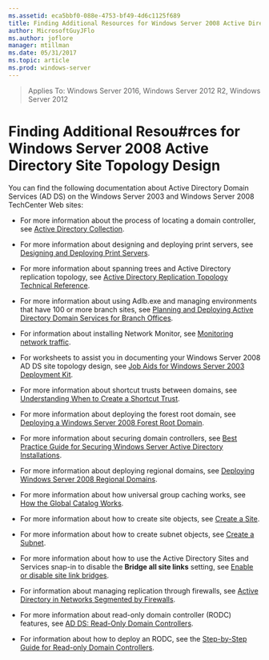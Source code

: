 ```yaml
---
ms.assetid: eca5bbf0-088e-4753-bf49-4d6c1125f689
title: Finding Additional Resources for Windows Server 2008 Active Directory Site Topology Design
author: MicrosoftGuyJFlo
ms.author: joflore
manager: mtillman
ms.date: 05/31/2017
ms.topic: article
ms.prod: windows-server
---
```


> Applies To: Windows Server 2016, Windows Server 2012 R2, Windows Server 2012

# Finding Additional Resou#rces for Windows Server 2008 Active Directory Site Topology Design

You can find the following documentation about Active Directory Domain Services (AD DS) on the Windows Server 2003 and  Windows Server 2008  TechCenter Web sites:

- For more information about the process of locating a domain controller, see [Active Directory Collection](https://go.microsoft.com/fwlink/?LinkID=88626).

- For more information about designing and deploying print servers, see [Designing and Deploying Print Servers](https://go.microsoft.com/fwlink/?LinkId=107041).

- For more information about spanning trees and Active Directory replication topology, see [Active Directory Replication Topology Technical Reference](https://go.microsoft.com/fwlink/?LinkId=44137).

- For more information about using Adlb.exe and managing environments that have 100 or more branch sites, see [Planning and Deploying Active Directory Domain Services for Branch Offices](https://go.microsoft.com/fwlink/?LinkId=107114).

- For information about installing Network Monitor, see [Monitoring network traffic](https://go.microsoft.com/fwlink/?LinkId=107058).

- For worksheets to assist you in documenting your  Windows Server 2008  AD DS site topology design, see [Job Aids for Windows Server 2003 Deployment Kit](https://www.microsoft.com/download/details.aspx?id=9608).

- For more information about shortcut trusts between domains, see [Understanding When to Create a Shortcut Trust](https://go.microsoft.com/fwlink/?LinkId=107061).

- For more information about deploying the forest root domain, see [Deploying a Windows Server 2008 Forest Root Domain](https://technet.microsoft.com/library/cc731174.aspx).

- For more information about securing domain controllers, see [Best Practice Guide for Securing Windows Server Active Directory Installations](https://go.microsoft.com/fwlink/?LinkId=28521).

- For more information about deploying regional domains, see [Deploying Windows Server 2008 Regional Domains](https://technet.microsoft.com/library/cc755118.aspx).

- For more information about how universal group caching works, see [How the Global Catalog Works](https://go.microsoft.com/fwlink/?LinkId=107063).

- For more information about how to create site objects, see [Create a Site](https://go.microsoft.com/fwlink/?LinkId=107067).

- For more information about how to create subnet objects, see [Create a Subnet](https://go.microsoft.com/fwlink/?LinkId=107068).

- For more information about how to use the Active Directory Sites and Services snap-in to disable the **Bridge all site links** setting, see [Enable or disable site link bridges](https://go.microsoft.com/fwlink/?LinkId=107073).

- For information about managing replication through firewalls, see [Active Directory in Networks Segmented by Firewalls](https://go.microsoft.com/fwlink/?LinkId=37928).

- For more information about read-only domain controller (RODC) features, see [AD DS: Read-Only Domain Controllers](https://go.microsoft.com/fwlink/?LinkID=106616).

- For information about how to deploy an RODC, see the [Step-by-Step Guide for Read-only Domain Controllers](https://go.microsoft.com/fwlink/?LinkID=92728).

